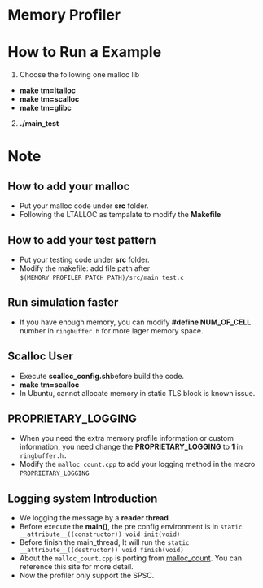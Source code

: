 Memory Profiler
===== 

# How to Run a Example

1. Choose the following one malloc lib  
- **make tm=ltalloc** 
-  **make tm=scalloc**
-  **make tm=glibc**
2. **./main_test**

# Note 
## How to add your malloc
- Put your malloc code under **src** folder.
- Following the LTALLOC as tempalate to modify the **Makefile** 

## How to add your test pattern
- Put your testing code under **src** folder.
- Modify the makefile: add file path after ```$(MEMORY_PROFILER_PATCH_PATH)/src/main_test.c```

## Run simulation faster
- If you have enough memory, you can modify **#define NUM_OF_CELL** number in ```ringbuffer.h``` for more lager memory space.  

## Scalloc User
- Execute **scalloc_config.sh**before build the code.
- **make tm=scalloc**
- In Ubuntu, cannot allocate memory in static TLS block is known issue.

## PROPRIETARY_LOGGING
- When you need the extra memory profile information or custom information, you need change the **PROPRIETARY_LOGGING** to **1** in ```ringbuffer.h.```  
- Modify the ```malloc_count.cpp``` to add your logging method in the macro ```PROPRIETARY_LOGGING```
## Logging system Introduction
- We logging the message by a **reader thread**.
- Before execute the **main()**, the pre config environment is in ```static __attribute__((constructor)) void init(void)```
- Before finish the main_thread, It will run the ```static __attribute__((destructor)) void finish(void)```
- About the ```malloc_count.cpp``` is porting from [malloc_count](https://panthema.net/2013/malloc_count/).
You can reference this site for more detail.
- Now the profiler only support the SPSC.
